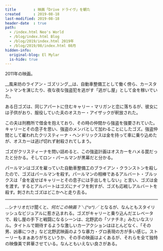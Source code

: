 ```yaml
---
title        : 映画「Drive ドライヴ」を観た
created      : 2019-08-18
last-modified: 2019-08-18
header-date  : true
path:
  - /index.html Neo's World
  - /blog/index.html Blog
  - /blog/2019/index.html 2019年
  - /blog/2019/08/index.html 08月
hidden-info:
  original-blog: El Mylar
  is-hide: true
---
```


2011年の映画。

__風来坊のライアン・ゴズリング__は、自動車整備工として働く傍ら、カースタントマンを演じたり、夜な夜な強盗犯を逃がす「逃がし屋」として金を稼いでいた。

ある日ゴズは、同じアパートに住むキャリー・マリガンと恋に落ちるが、彼女には子供がおり、服役していた夫のオスカー・アイザックが釈放された。

この夫は刑務所で借金を抱えており、その時の仲間から強盗を強要されていた。キャリーとその息子を思い、強盗のメンバとして加わることにしたゴズ。強盗仲間として雇われたクリスティーナ・ヘンドリックスは金を持って車に乗り込めたが、オスカーは逃げ切れず射殺されてしまう。

ゴズがクリスティーナを問い詰めると、この強盗計画はオスカーをハメる罠だったと分かる。そしてロン・パールマンが黒幕だと分かる。

パールマンはゴズを雇っていた自動車整備工のブライアン・クランストンを殺したので、ゴズはパールマンを殺す。パールマンの相棒であるアルバート・ブルックスは「金を返せばキャリーとその息子には手出しをしない」と言い、ゴズは金を渡す。するとアルバートはゴズにナイフを刺すが、ゴズも応戦しアルバートを殺す。刺されたゴズはどこかへと走り去る。

---

…シナリオだけ聞くと、_何だこの映画？＼(^o^)／_ となるが、なんともスタイリッシュなビジュアルに惹き込まれる。ゴズがキャリーと乗り込んだエレベータで、殺し屋の手下と戦闘になるシーンは、北野武の「ソナチネ」みたいなスリル。タイトルで期待するような激しいカーアクションはほとんどなく、「その男、凶暴につき」など北野武映画のような暴力・グロ表現の方が多い感じ。ストーリーもまぁありがちというか、その手の映画はよくあるが、それらを全て独特の映像美で昇華させている。なんともいえない良さがある。
